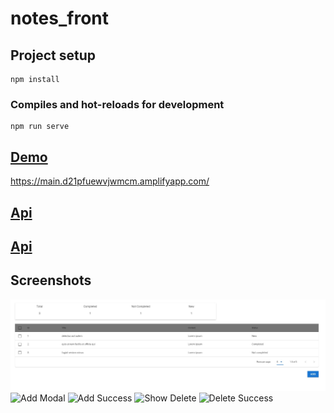 # notes_front

## Project setup
```
npm install
```

### Compiles and hot-reloads for development
```
npm run serve
```

## [Demo](https://main.d21pfuewvjwmcm.amplifyapp.com/)
https://main.d21pfuewvjwmcm.amplifyapp.com/


## [Api](https://myapi-dpeg.onrender.com/notes)
## [Api](http://myapi-env.eba-j2mwvhwx.eu-west-2.elasticbeanstalk.com/notes)

## Screenshots
![Main page](./public/app_screenshots/main.jpg?raw=true "Main Page")
![Add Modal](/repository/assets/add_note.png?raw=true "Add Modal")
![Add Success](/repository/assets/new_note.png?raw=true "Add Success")
![Show Delete](/repository/assets/show_delete.png?raw=true "Show Delete")
![Delete Success](/repository/assets/note_delete.png?raw=true "Delete Success")



